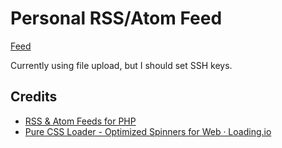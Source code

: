 # Personal RSS/Atom Feed

[Feed](ajc.sites.pomona.edu/feed/index.php)

Currently using file upload, but I should set SSH keys.


## Credits

- [RSS & Atom Feeds for PHP](https://github.com/dg/rss-php)
- [Pure CSS Loader - Optimized Spinners for Web · Loading.io](https://loading.io/css/)
